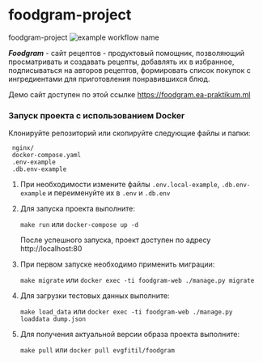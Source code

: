 # foodgram-project
foodgram-project
![example workflow name](https://github.com/evgfitil/foodgram-project/workflows/Foodgram-CI/badge.svg)

***Foodgram*** - сайт рецептов - продуктовый помощник, позволяющий просматривать и создавать рецепты, 
добавлять их в избранное, подписываться на авторов рецептов, формировать список покупок
с ингредиентами для приготовления понравившихся блюд.

Демо сайт доступен по этой ссылке https://foodgram.ea-praktikum.ml

### Запуск проекта с использованием Docker

  Клонируйте репозиторий или скопируйте следующие файлы и папки:
   ```
    nginx/
    docker-compose.yaml
    .env-example
    .db.env-example
   ```
  1. При необходимости измените файлы `.env.local-example`, `.db.env-example` 
  и переименуйте их в `.env` и `.db.env`
  2. Для запуска проекта выполните: 
  
     `make run` или `docker-compose up -d`
     
     После успешного запуска, проект доступен по адресу http://localhost:80
  3. При первом запуске необходимо применить миграции: 
  
     `make migrate` или `docker exec -ti foodgram-web ./manage.py migrate`
  
  4. Для загрузки тестовых данных выполните: 
  
      `make load_data` или `docker exec -ti foodgram-web ./manage.py loaddata dump.json`
      
  5. Для получения актуальной версии образа проекта выполните: 
  
      `make pull` или `docker pull evgfitil/foodgram`
  